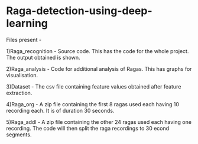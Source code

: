 # Raga-detection-using-deep-learning

Files present - 

1)Raga_recognition - Source code.  This has the code for the whole project. The output obtained is shown. 

2)Raga_analysis - Code for additional analysis of Ragas. This has graphs for visualisation.

3)Dataset - The csv file containing feature values obtained after feature extraction.

4)Raga_org - A zip file containing the first 8 ragas used each having 10 recording each. It is of duration 30 seconds. 

5)Raga_addl - A zip file containing the other 24 ragas used each having one recording. The code will then split the raga recordings to 30 econd segments. 
